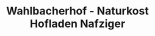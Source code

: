 ---
title: "Wahlbacherhof - Naturkost Hofladen Nafziger"
url: /contwig/wahlbacherhof-naturkost-hofladen-nafziger/
shop: Hofladen
---